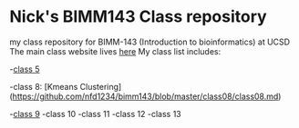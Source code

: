 # Nick's BIMM143 Class repository
my class repository for BIMM-143 (Introduction to bioinformatics) at UCSD
The main class website lives [here](https://bioboot.github.io/bimm143_F18/)
My class list includes:

-[class 5](https://github.com/nfd1234/bimm143/blob/master/Class05/rmarkdown_lecture_5.md)

-class 8: [Kmeans Clustering] (https://github.com/nfd1234/bimm143/blob/master/class08/class08.md)

-[class 9](https://github.com/nfd1234/bimm143/blob/master/class09/class09_worksheet.md)
-class 10
-class 11
-class 12
-class 13
